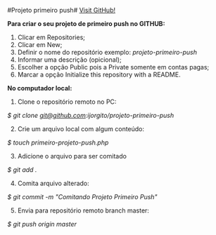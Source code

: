 #Projeto primeiro push#
[Visit GitHub!](https://www.github.com)

**Para criar o seu projeto de primeiro push no GITHUB:**

1. Clicar em Repositories;
2. Clicar em New;
3. Definir o nome do repositório exemplo:
*projeto-primeiro-push*
4. Informar uma descrição (opicional);
5. Escolher a opção Public pois a Private somente em contas pagas;
6. Marcar a opção Initialize this repository with a README.

**No computador local:**

1. Clone o repositório remoto no PC:

*$ git clone git@github.com:ijorgito/projeto-primeiro-push*

2. Crie um arquivo local com algum conteúdo: 

*$ touch primeiro-projeto-push.php*

3. Adicione o arquivo para ser comitado 

*$ git add .*

4. Comita arquivo alterado:

*$ git commit -m "Comitando Projeto Primeiro Push"*

5. Envia para repositório remoto branch master:

*$ git push origin master*



 


